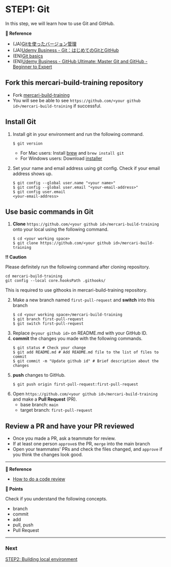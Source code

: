 # STEP1: Git

In this step, we will learn how to use Git and GitHub.

**:book: Reference**

* (JA)[Gitを使ったバージョン管理](https://backlog.com/ja/git-tutorial/intro/01/)
* (JA)[Udemy Business - Git：はじめてのGitとGitHub](https://mercari.udemy.com/course/intro_git/)
* (EN)[Git basics](https://www.atlassian.com/git)
* (EN)[Udemy Business - GitHub Ultimate: Master Git and GitHub - Beginner to Expert](https://mercari.udemy.com/course/github-ultimate/)


## Fork this **mercari-build-training** repository

* Fork [mercari-build-training](https://github.com/mercari-build/mercari-build-training) 
* You will see be able to see `https://github.com/<your github id>/mercari-build-training` if successful.


## Install Git
1. Install git in your environment and run the following command.
   ```shell
   $ git version
   ```
   
   * For Mac users: Install [brew](https://brew.sh/index) and `brew install git`
   * For Windows users: Download [installer](https://gitforwindows.org/)
   
2. Set your name and email address using git config. Check if your email address shows up.
   ```shell
   $ git config --global user.name "<your name>"
   $ git config --global user.email "<your-email-address>"
   $ git config user.email
   <your-email-address>
   ```

## Use basic commands in Git

1. **Clone** `https://github.com/<your github id>/mercari-build-training` onto your local using the following command.
   ```shell
   $ cd <your working space>
   $ git clone https://github.com/<your github id>/mercari-build-training
   ```

**:bangbang: Caution**

Please definitely run the following command after cloning repository. 
```
cd mercari-build-training
git config --local core.hooksPath .githooks/ 
```
This is required to use githooks in mercari-build-training repository.

2. Make a new branch named `first-pull-request` and **switch** into this branch
   ```shell
   $ cd <your working space>/mercari-build-training
   $ git branch first-pull-request
   $ git switch first-pull-request
   ```
3. Replace `@<your github id>` on README.md with your GitHub ID.
4. **commit** the changes you made with the following commands.
   ```shell
   $ git status # Check your change
   $ git add README.md # Add README.md file to the list of files to commit
   $ git commit -m "Update github id" # Brief description about the changes
   ```
5. **push** changes to GitHub.
   ```shell
   $ git push origin first-pull-request:first-pull-request
   ```
6. Open `https://github.com/<your github id>/mercari-build-training` and make a **Pull Request** (PR).
    - base branch: `main`
    - target branch: `first-pull-request`

## Review a PR and have your PR reviewed
- Once you made a PR, ask a teammate for review.
- If at least one person `approve`s the PR, `merge` into the main branch
- Open your teammates' PRs and check the files changed, and `approve` if you think the changes look good.
---

**:book: Reference**
- [How to do a code review](https://google.github.io/eng-practices/review/reviewer/)


**:beginner: Points**

Check if you understand the following concepts.

- branch
- commit
- add
- pull, push
- Pull Request

---

### Next

[STEP2: Building local environment](02-local-env.en.md)
